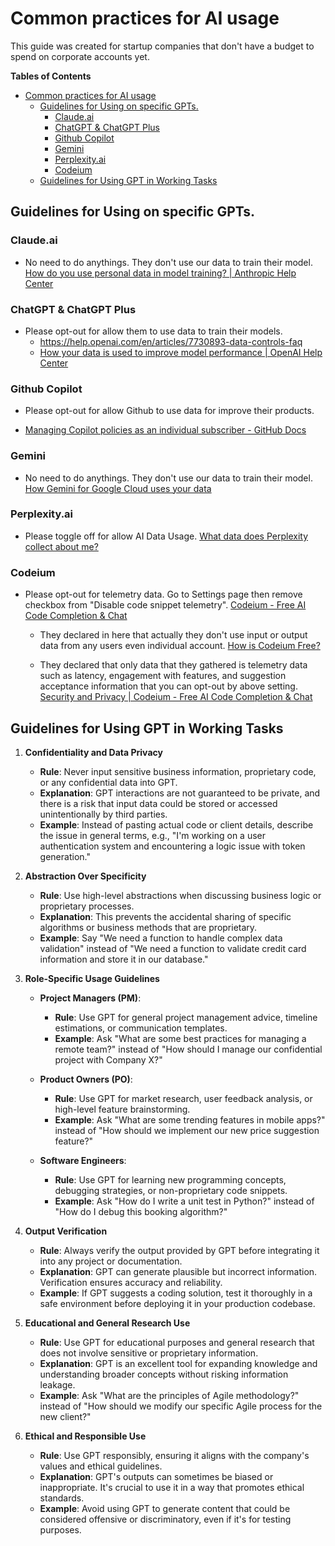 # Common practices for AI usage

This guide was created for startup companies that don't have a budget to spend on corporate accounts yet.

**Tables of Contents**

- [Common practices for AI usage](#common-practices-for-ai-usage)
  - [Guidelines for Using on specific GPTs.](#guidelines-for-using-on-specific-gpts)
    - [Claude.ai](#claudeai)
    - [ChatGPT \& ChatGPT Plus](#chatgpt--chatgpt-plus)
    - [Github Copilot](#github-copilot)
    - [Gemini](#gemini)
    - [Perplexity.ai](#perplexityai)
    - [Codeium](#codeium)
  - [Guidelines for Using GPT in Working Tasks](#guidelines-for-using-gpt-in-working-tasks)

Guidelines for Using on specific GPTs.
--------------------------------------

### Claude.ai

- No need to do anythings. They don't use our data to train their model. [How do you use personal data in model training? | Anthropic Help Center](https://support.anthropic.com/en/articles/7996885-how-do-you-use-personal-data-in-model-training)

### ChatGPT & ChatGPT Plus

- Please opt-out for allow them to use data to train their models.
  - <https://help.openai.com/en/articles/7730893-data-controls-faq>
  - [How your data is used to improve model performance | OpenAI Help Center](https://help.openai.com/en/articles/5722486-how-your-data-is-used-to-improve-model-performance#h_6dea59578a)

### Github Copilot

- Please opt-out for allow Github to use data for improve their products.

- [Managing Copilot policies as an individual subscriber - GitHub Docs](https://docs.github.com/en/copilot/managing-copilot/managing-copilot-as-an-individual-subscriber/managing-copilot-policies-as-an-individual-subscriber#enabling-or-disabling-prompt-and-suggestion-collection)

### Gemini

- No need to do anythings. They don't use our data to train their model. [How Gemini for Google Cloud uses your data](https://cloud.google.com/gemini/docs/discover/data-governance#submit-receive-data)

### Perplexity.ai

- Please toggle off for allow AI Data Usage. [What data does Perplexity collect about me?](https://www.perplexity.ai/hub/faq/what-data-does-perplexity-collect-about-me)

### Codeium

- Please opt-out for telemetry data. Go to Settings page then remove checkbox from "Disable code snippet telemetry". [Codeium - Free AI Code Completion & Chat](https://codeium.com/settings)

  - They declared in here that actually they don't use input or output data from any users even individual account. [How is Codeium Free?](https://codeium.com/blog/how-is-codeium-free)

  - They declared that only data that they gathered is telemetry data such as latency, engagement with features, and suggestion acceptance information that you can opt-out by above setting. [Security and Privacy | Codeium - Free AI Code Completion & Chat](https://codeium.com/security)

Guidelines for Using GPT in Working Tasks
-----------------------------------------

1.  **Confidentiality and Data Privacy**
    - **Rule**: Never input sensitive business information, proprietary code, or any confidential data into GPT.
    - **Explanation**: GPT interactions are not guaranteed to be private, and there is a risk that input data could be stored or accessed unintentionally by third parties.
    - **Example**: Instead of pasting actual code or client details, describe the issue in general terms, e.g., "I'm working on a user authentication system and encountering a logic issue with token generation."

2.  **Abstraction Over Specificity**
    - **Rule**: Use high-level abstractions when discussing business logic or proprietary processes.
    - **Explanation**: This prevents the accidental sharing of specific algorithms or business methods that are proprietary.
    - **Example**: Say "We need a function to handle complex data validation" instead of "We need a function to validate credit card information and store it in our database."

3.  **Role-Specific Usage Guidelines**

    - **Project Managers (PM)**:
      - **Rule**: Use GPT for general project management advice, timeline estimations, or communication templates.
      - **Example**: Ask "What are some best practices for managing a remote team?" instead of "How should I manage our confidential project with Company X?"

    - **Product Owners (PO)**:
      - **Rule**: Use GPT for market research, user feedback analysis, or high-level feature brainstorming.
      - **Example**: Ask "What are some trending features in mobile apps?" instead of "How should we implement our new price suggestion feature?"

    - **Software Engineers**:
      - **Rule**: Use GPT for learning new programming concepts, debugging strategies, or non-proprietary code snippets.
      - **Example**: Ask "How do I write a unit test in Python?" instead of "How do I debug this booking algorithm?"

4.  **Output Verification**
    - **Rule**: Always verify the output provided by GPT before integrating it into any project or documentation.
    - **Explanation**: GPT can generate plausible but incorrect information. Verification ensures accuracy and reliability.
    - **Example**: If GPT suggests a coding solution, test it thoroughly in a safe environment before deploying it in your production codebase.

5.  **Educational and General Research Use**
    - **Rule**: Use GPT for educational purposes and general research that does not involve sensitive or proprietary information.
    - **Explanation**: GPT is an excellent tool for expanding knowledge and understanding broader concepts without risking information leakage.
    - **Example**: Ask "What are the principles of Agile methodology?" instead of "How should we modify our specific Agile process for the new client?"

6.  **Ethical and Responsible Use**
    - **Rule**: Use GPT responsibly, ensuring it aligns with the company's values and ethical guidelines.
    - **Explanation**: GPT's outputs can sometimes be biased or inappropriate. It's crucial to use it in a way that promotes ethical standards.
    - **Example**: Avoid using GPT to generate content that could be considered offensive or discriminatory, even if it's for testing purposes.
